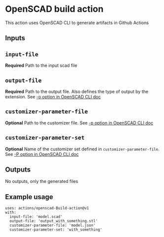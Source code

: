 # OpenSCAD build action
This action uses OpenSCAD CLI to generate artifacts in Github Actions

## Inputs

## `input-file`

**Required** Path to the input scad file

## `output-file`

**Required** Path to the output file. Also defines the type of output by the extension. See [-o option in OpenSCAD CLI doc](https://en.wikibooks.org/wiki/OpenSCAD_User_Manual/Using_OpenSCAD_in_a_command_line_environment)


## `customizer-parameter-file`

**Optional** Path to the customizer file. See [-p option in OpenSCAD CLI doc](https://en.wikibooks.org/wiki/OpenSCAD_User_Manual/Using_OpenSCAD_in_a_command_line_environment)

## `customizer-parameter-set`

**Optional** Name of the customizer set defined in `customizer-parameter-file`. See [-P option in OpenSCAD CLI doc](https://en.wikibooks.org/wiki/OpenSCAD_User_Manual/Using_OpenSCAD_in_a_command_line_environment)

## Outputs

No outputs, only the generated files

## Example usage
```
uses: actions/openscad-Build-action@v1
with:
  input-file: 'model.scad'
  output-file: 'output_with_something.stl'
  customizer-parameter-file: 'model.json'
  customizer-parameter-set: 'with_something'
```

